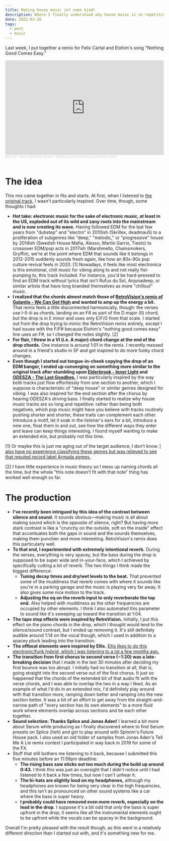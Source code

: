 ```yaml
---
title: Making house music (of some kind)
description: Where I finally understand why house music is so repetitive
date: 2022-03-26
tags:
  - post
  - music
---
```


Last week, I put together a remix for Felix Cartal and Elohim's song "Nothing Good Comes Easy."

<iframe width="100%" height="300" scrolling="no" frameborder="no" allow="autoplay" src="https://w.soundcloud.com/player/?url=https%3A//api.soundcloud.com/tracks/1237713478&color=%235c5c5c&auto_play=false&hide_related=true&show_comments=false&show_user=true&show_reposts=false&show_teaser=false&visual=true"></iframe><div style="font-size: 10px; color: #cccccc;line-break: anywhere;word-break: normal;overflow: hidden;white-space: nowrap;text-overflow: ellipsis; font-family: Interstate,Lucida Grande,Lucida Sans Unicode,Lucida Sans,Garuda,Verdana,Tahoma,sans-serif;font-weight: 100;"><a href="https://soundcloud.com/blueticksound" title="blue tick" target="_blank" style="color: #cccccc; text-decoration: none;">blue tick</a> · <a href="https://soundcloud.com/blueticksound/felix-cartal-feat-elohim-nothing-good-comes-easy-blue-tick-remix" title="Felix Cartal feat. Elohim - Nothing Good Comes Easy (blue tick remix)" target="_blank" style="color: #cccccc; text-decoration: none;">Felix Cartal feat. Elohim - Nothing Good Comes Easy (blue tick remix)</a></div><br />

# The idea
This mix came together in fits and starts. At first, when I listened to [the original track](https://www.youtube.com/watch?v=lyUB6iz6b1w), I wasn't particularly inspired. Over time, though, some thoughts I had:

* **Hot take: electronic music for the sake of electronic music, at least in the US, exploded out of its wild and zany roots into the mainstream and is now cresting its wave.** Having followed EDM for the last few years from "dubstep" and "electro" in 2010ish (Skrillex, deadmau5) to a proliferation of subgenres like "deep," "melodic," or "progressive" house by 2014ish (Swedish House Mafia, Alesso, Martin Garrix, Tiesto) to crossover EDM/pop acts in 2017ish (Marshmello, Chainsmokers, Gryffin), we're at the point where EDM that sounds like it belongs in 2012-2015 suddenly sounds fresh again, like how an 80s-90s pop culture revival feels in 2020. [1] Nowadays, it feels like most electronica is this emotional, chill music for vibing along to and not really fist-pumping to, this track included. For instance, you'd be hard-pressed to find an EDM track without lyrics that isn't Rufus du Sol, Anjunadeep, or similar artists that have long branded themselves as more "chillout" music.
* **I realized that the chords almost match those of [RetroVision's remix of Galantis - We Can Get High](https://www.youtube.com/watch?v=5PeYXJHi2HU) and wanted to amp up the energy a bit.** That remix feels a little disconnected harmonically, though: the verses use I-II-iii as chords, landing on an F# as part of the D major (II) chord, but the drop is in E minor and uses only E/F/G from that scale. I started out from the drop trying to mimic the RetroVision remix entirely, except I had issues with the F/F# because Elohim's "nothing good comes easy" line uses an F#, so I changed the notes slightly. [2]
* **For flair, I threw in a VI (i.e. A major) chord change at the end of the drop chords.** One instance is around 1:01 in the remix. I recently messed around in a friend's studio in SF and got inspired to do more funky chord changes.
* **Even though I started out tongue-in-cheek copying the drop of an EDM banger, I ended up converging on something more similar to the original track after stumbling upon [Elderbrook - Inner Light](https://www.youtube.com/watch?v=4DPCHufDWJQ) and [ODESZA - The Last Goodbye.](https://www.youtube.com/watch?v=GpuUOl6ddVI)** I was particularly inspired by the way both tracks just flow effortlessly from one section to another, which I suppose is characteristic of "deep house" or similar genres designed for vibing.  I was also inspired for the end section after the chorus by hearing ODESZA's driving bass. I finally started to realize why house music tracks are so long and repetitive: rather than being both negatives, which pop music might have you believe with tracks routinely pushing shorter and shorter, these traits can complement each other. Introduce a motif, let it soak in the listener's ears for a bit, introduce a new one, float them in and out, see how the different ways they enter and leave can keep things interesting. I found myself wanting to make an extended mix, but probably not this time.

[1] Or maybe this is just me aging out of the target audience; I don't know. [I also have no experience classifying these genres but was relieved to see that reputed record label Armada agrees.](https://www.armadamusic.com/news/house-music)

[2] I have little experience in music theory so I mess up naming chords all the time, but the whole "this note doesn't fit with that note" thing has worked well enough so far.

# The production
* **I've recently been intrigued by this idea of the contrast between silence and sound.** It sounds obvious—making music is all about making sound which is the opposite of silence, right? But having more stark contrast is like a "crunchy on the outside, soft on the inside" effect that accentuates both the gaps in sound and the sounds themselves, making them punchier and more interesting. RetroVision's remix does this particularly well.
* **To that end, I experimented with extremely intentional reverb.** During the verses, everything is very spacey, but the bass during the drop is supposed to be super wide and in-your-face, which I achieved by specifically cutting a lot of reverb. The two things I think made the biggest difference:
  - **Tuning decay times and dry/wet levels to the beat.** That prevented some of the muddiness that reverb comes with where it sounds like you're in a parking garage and the music is playing very far away. It also gives some nice motion to the track.
  - **Adjusting the eq on the reverb input to only reverberate the top end.** Also helped with muddiness as the other frequencies are occupied by other elements. I think I also automated this parameter to sound like it's sweeping up toward the transition at 1:04.
* **The tape stop effects were inspired by RetroVision.** Initially, I put this effect on the piano chords in the drop, which I thought would lend to the silence/sound contrast, but I ended up removing it. It's still definitely audible around 1:14 on the vocal though, which I used in addition to a spacey pluck leading into the transition.
* **The offbeat elements were inspired by Ellis.** [Ellis likes to do this electronic/funk hybrid, which I was listening to a lot a few months ago.](https://www.youtube.com/watch?v=2M74T8ixh94)
* **The transition from first chorus to second verse (~1:20) was a late-breaking decision** that I made in the last 30 minutes after deciding my first bounce was too abrupt. I initially had no transition at all, that is, going straight into the second verse out of the first chorus. It just so happened that the chords of the extended bit of that audio fit with the verse chords, and I was able to overlap the two in a way I liked. As an example of what I'd do in an extended mix, I'd definitely play around with that transition more, ramping down better and ramping into the new section better. It was a bit of an effort to get away from the straight-and-narrow path of "every section has its own elements" to a more fluid work where elements overlap across sections and tie each other together.
* **Sound selection: Thanks Splice and Jonas Aden!** I learned a bit more about Serum while producing as I finally discovered where to find Serum presets on Splice (heh) and got to play around with Spinnin's Future House pack. I also used an old folder of samples from Jonas Aden's Tell Me A Lie remix contest I participated in way back in 2019 for some of the FX.
* Stuff that still bothers me listening to it back, because I submitted this five minutes before an 11:59pm deadline:
  - **The rising bass saw sticks out too much during the build up around 0:43.** I think this was just an oversight that I didn't notice until I had listened to it back a few times, but now I can't unhear it.
  - **The hi-hats are slightly loud on my headphones,** although my headphones are known for being very clear in the high frequencies, and this isn't as pronounced on other sound systems like a car where the bass is super heavy.
  - **I probably could have removed even more reverb, especially on the lead in the drop.** I suppose it's a bit odd that *only* the bass is super upfront in the drop; it seems like all the instrumental elements ought to be upfront while the vocals can be spacey in the background.

Overall I'm pretty pleased with the result though, as this went in a relatively different direction than I started out with, and it's something new for me.

